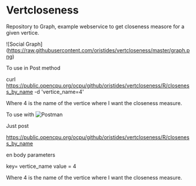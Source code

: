 Vertcloseness
============

Repository to Graph, example webservice to get closeness measore for a given vertice.

![Social Graph] (https://raw.githubusercontent.com/oristides/vertcloseness/master/graph.png)

To use in Post method

curl https://public.opencpu.org/ocpu/github/oristides/vertcloseness/R/closeness_by_name -d 'vertice_name=4'

Where 4 is the name of the vertice where I want the closeness measure.




To use with ![Postman](https://chrome.google.com/webstore/detail/postman/fhbjgbiflinjbdggehcddcbncdddomop)

Just post

https://public.opencpu.org/ocpu/github/oristides/vertcloseness/R/closeness_by_name 

en body parameters

key= vertice_name value = 4

Where 4 is the name of the vertice where I want the closeness measure.
